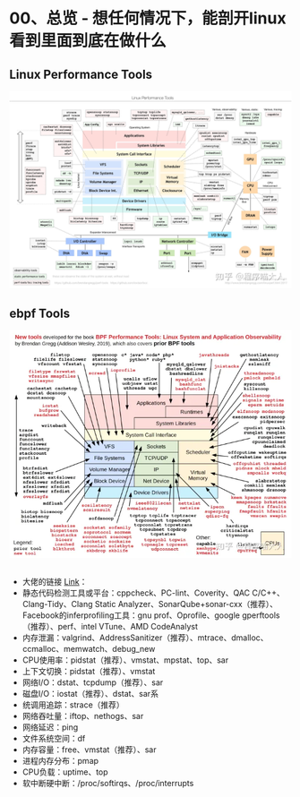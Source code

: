 # 00、总览 - 想任何情况下，能剖开linux看到里面到底在做什么

## Linux Performance Tools
![Linux Performance Tools](.assets\v2-22400eb0948e28e986ee3a6d9fa5b588_r.jpg)

##


## ebpf Tools
![Linux Performance Tools](.assets\v2-9d70261114d9a29d55d152e265299108_720w.webp)

##

- 大佬的链接 [Link](https://www.brendangregg.com/linuxperf.html)：
- 静态代码检测工具或平台：cppcheck、PC-lint、Coverity、QAC C/C++、Clang-Tidy、Clang Static Analyzer、SonarQube+sonar-cxx（推荐）、Facebook的inferprofiling工具：gnu prof、Oprofile、google gperftools（推荐）、perf、intel VTune、AMD CodeAnalyst
- 内存泄漏：valgrind、AddressSanitizer（推荐）、mtrace、dmalloc、ccmalloc、memwatch、debug_new
- CPU使用率：pidstat（推荐）、vmstat、mpstat、top、sar
- 上下文切换：pidstat（推荐）、vmstat
- 网络I/O：dstat、tcpdump（推荐）、sar
- 磁盘I/O：iostat（推荐）、dstat、sar系
- 统调用追踪：strace（推荐）
- 网络吞吐量：iftop、nethogs、sar
- 网络延迟：ping
- 文件系统空间：df
- 内存容量：free、vmstat（推荐）、sar
- 进程内存分布：pmap
- CPU负载：uptime、top
- 软中断硬中断：/proc/softirqs、/proc/interrupts